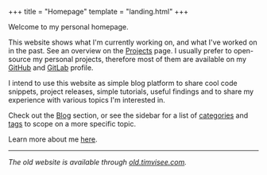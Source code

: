 +++
title = "Homepage"
template = "landing.html"
+++

Welcome to my personal homepage.  

This website shows what I'm currently working on, and what I've worked on in the
past. See an overview on the [Projects](@/projects.md) page. I usually prefer to
open-source my personal projects, therefore most of them are available on my
[GitHub][github] and [GitLab][gitlab] profile.

I intend to use this website as simple blog platform to share cool code
snippets, project releases, simple tutorials, useful findings and to share my
experience with various topics I'm interested in.

Check out the [Blog](@/blog/_index.md) section, or see the sidebar for a list
of [categories](/categories) and [tags](/tags) to scope on a more specific topic.

Learn more about me [here](@/about.md).

---

_The old website is available through [old.timvisee.com][old]._

[github]: https://github.com/timvisee
[gitlab]: https://gitlab.com/timvisee
[old]: https://old.timvisee.com/
